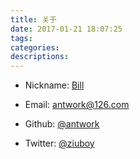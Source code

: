 ```yaml
---
title: 关于
date: 2017-01-21 18:07:25
tags:
categories:
descriptions:
---
```

* Nickname: [Bill](https://antwork.github.io)

* Email: [antwork@126.com](mailto:antwork@126.com)

* Github: [@antwork](https://github.com/antwork)

* Twitter: [@ziuboy](https://twitter.com/ziuboy)


